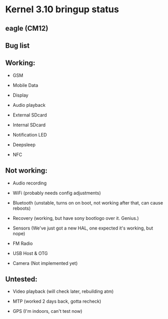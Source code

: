 Kernel 3.10 bringup status
=======

eagle (CM12)
----------



Bug list
----------


Working:
--------

- GSM

- Mobile Data

- Display

- Audio playback

- External SDcard

- Internal SDcard

- Notification LED

- Deepsleep

- NFC


Not working:
-----------

- Audio recording

- WiFi
(probably needs config adjustments)

- Bluetooth
(unstable, turns on on boot, not working after that, can cause reboots)

- Recovery
(working, but have sony bootlogo over it. Genius.)

- Sensors
(We've just got a new HAL, one expected it's working, but nope)

- FM Radio

- USB Host & OTG

- Camera
(Not implemented yet)


Untested:
-----------

- Video playback
(will check later, rebuilding atm)

- MTP
(worked 2 days back, gotta recheck)

- GPS
(I'm indoors, can't test now)
